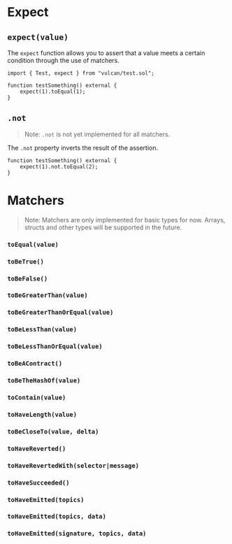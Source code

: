 # Expect

## `expect(value)`

The `expect` function allows you to assert that a value meets a certain condition through the use of matchers.

```solidity
import { Test, expect } from "vulcan/test.sol";

function testSomething() external {
    expect(1).toEqual(1);
}
```

## `.not`

> Note: `.not` is not yet implemented for all matchers.

The `.not` property inverts the result of the assertion.

```solidity
function testSomething() external {
    expect(1).not.toEqual(2);
}
```

# Matchers

> Note: Matchers are only implemented for basic types for now. Arrays, structs and other types will be supported in the future.

### `toEqual(value)`

### `toBeTrue()`

### `toBeFalse()`

### `toBeGreaterThan(value)`

### `toBeGreaterThanOrEqual(value)`

### `toBeLessThan(value)`

### `toBeLessThanOrEqual(value)`

### `toBeAContract()`

### `toBeTheHashOf(value)`

### `toContain(value)`

### `toHaveLength(value)`

### `toBeCloseTo(value, delta)`

### `toHaveReverted()`

### `toHaveRevertedWith(selector|message)`

### `toHaveSucceeded()`

### `toHaveEmitted(topics)`
### `toHaveEmitted(topics, data)`
### `toHaveEmitted(signature, topics, data)`

